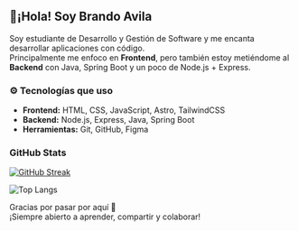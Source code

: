 ## 👋¡Hola! Soy Brando Avila

Soy estudiante de Desarrollo y Gestión de Software y me encanta desarrollar aplicaciones con código.  
Principalmente me enfoco en **Frontend**, pero también estoy metiéndome al **Backend** con Java, Spring Boot y un poco de Node.js + Express.



### ⚙️ Tecnologías que uso
- **Frontend:** HTML, CSS, JavaScript, Astro, TailwindCSS
- **Backend:** Node.js, Express, Java, Spring Boot
- **Herramientas:** Git, GitHub, Figma


### GitHub Stats
[![GitHub Streak](https://github-readme-streak-stats.herokuapp.com?user=BrandoAp&theme=dark)](https://git.io/streak-stats)

![Top Langs](https://github-readme-stats.vercel.app/api/top-langs/?username=BrandoAp&layout=compact)

Gracias por pasar por aquí 🙌  
¡Siempre abierto a aprender, compartir y colaborar!
